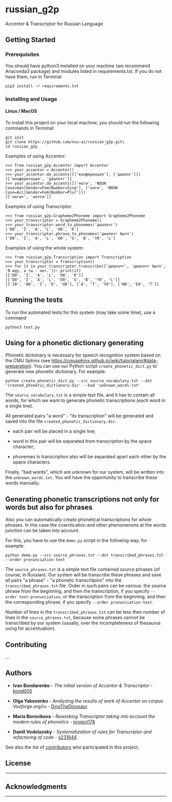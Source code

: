 # russian_g2p
Accentor & Transcriptor for Russian Language

## Getting Started

### Prerequisites

You should have python3 installed on your machine (we recommend Anaconda3 package) and modules listed in requirements.txt. If you do not have them, run in Terminal

```
pip3 install -r requirements.txt
```

### Installing and Usage

#### Linux / MacOS
To install this project on your local machine, you should run the following commands in Terminal:

```
git init
git clone https://github.com/nsu-ai/russian_g2p.git\
cd russian_g2p
```

Examples of using Accentor:

```
>>> from russian_g2p.Accentor import Accentor
>>> your_accentor = Accentor()
>>> your_accentor.do_accents([['конференция'], ['диалог']])
[['конфере+нция', 'диало+г']]
>>> your_accentor.do_accents([['ноги', 'NOUN Case=Gen|Gender=Fem|Number=Sing'], ['ноги', 'NOUN Case=Acc|Gender=Fem|Number=Plur']])
[['ноги+', 'но+ги']]

```

Examples of using Transcriptor:

```
>>> from russian_g2p.Grapheme2Phoneme import Grapheme2Phoneme
>>> your_transcriptor = Grapheme2Phoneme()
>>> your_transcriptor.word_to_phonemes('диало+г')
['D0', 'I', 'A', 'L', 'O0', 'K']
>>> your_transcriptor.phrase_to_phonemes('диало+г бы+л')
['D0', 'I', 'A', 'L', 'O0', 'G', 'B', 'Y0', 'L']
```

Examples of using the whole system:

```
>>> from russian_g2p.Transcription import Transcription
>>> your_transcriptor = Transcription()
>>> for it in your_transcriptor.transcribe(['диало+г', 'диало+г бы+л', 'Я иду, а ты - нет.']): print(it)
[['D0', 'I', 'A', 'L', 'O0', 'K']]
[['D0', 'I', 'A', 'L', 'O0', 'G', 'B', 'Y0', 'L']]
[['J0', 'A0', 'I', 'D', 'U0'], ['A', 'T', 'Y0'], ['N0', 'E0', 'T']]
```


## Running the tests

To run the automated tests for this system (may take some time), use a command

```
python3 test.py
```

## Using for a phonetic dictionary generating

Phonetic dictionary is necessary for speech recognition system based on the CMU Sphinx (see https://cmusphinx.github.io/wiki/tutorialam/#data-preparation). You can use our Python script `create_phonetic_dict.py` to generate new phonetic dictionary. For example:

```
python create_phonetic_dict.py --src source_vocabulary.txt --dst 'created_phonetic_dictionary.dic' --bad 'unknown_words.txt'
```

The `source_vocabulary.txt` is a simple text file, and it has to contain all words, for which we want to generate phonetic transcriptions (each word in a single line).

All generated pairs "a word" - "its transcription" will be generated and saved into the file `created_phonetic_dictionary.dic`:

- each pair will be placed in a single line;

- word in this pair will be separated from transcription by the space character;

- phonemes in transcription also will be separated apart each other by the space characters.

Finally, "bad words", which are unknown for our system, will be written into the `unknown_words.txt`. You will have the opportunity to transcribe these words manually.


## Generating phonetic transcriptions not only for words but also for phrases

Also you can automatically create phonetical transcriptions for whole phrases. In this case the coarctication and other phenomenons at the words junction can be taken into account.

For this, you have to use the `demo.py` script in the following way, for example:

```
python demo.py --src source_phrases.txt --dst transcribed_phrases.txt --order pronunciation-text
```

The `source_phrases.txt` is a simple text file contained source phrases (of course, in Russian). Our system will be transcribe these phrases and save all pairs "a phrase" - "a phonetic transcritpion" into the `transcribed_phrases.txt` file. Order in such pairs can be various: the source phrase from the beginning, and then the transcription, if you specify `--order text-pronunciation`, or the transcription from the beginning, and then the corresponding phrase, if you specify `--order pronunciation-text`.

Number of lines in the `transcribed_phrases.txt` can be less then number of lines in the `source_phrases.txt`, because some phrases cannot be transcribed by our system (usually, over the incompleteness of thesaurus using for accentuation).


## Contributing

...

## Authors

* **Ivan Bondarenko** - *The initial version of Accentor & Transcriptor* - [bond005](https://github.com/bond005)

* **Olga Yakovenko** - *Analyzing the results of work of Accentor on corpus Voxforge.org/ru* - [DinoTheDinosaur](https://github.com/DinoTheDinosaur)

* **Maria Borovikova** - *Reworking Transcriptor taking into account the modern rules of phonetics* - [project178](https://github.com/project178)

* **Daniil Vodolazsky** - *Systematization of rules for Transcriptor and refactoring of code* - [s231644](https://github.com/s231644)

See also the list of [contributors](https://github.com/nsu-ai/russian_g2p/contributors) who participated in this project.

## License

---

## Acknowledgments

---
